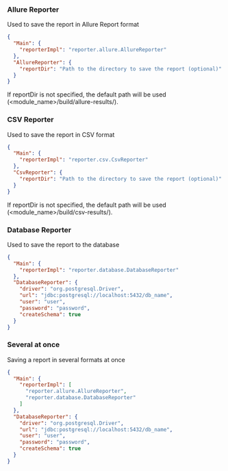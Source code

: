 ### Allure Reporter

Used to save the report in Allure Report format

```json
{
  "Main": {
    "reporterImpl": "reporter.allure.AllureReporter"
  },
  "AllureReporter": {
    "reportDir": "Path to the directory to save the report (optional)"
  }
}
```

If reportDir is not specified, the default path will be used (<module_name>/build/allure-results/).

### CSV Reporter

Used to save the report in CSV format

```json
{
  "Main": {
    "reporterImpl": "reporter.csv.CsvReporter"
  },
  "CsvReporter": {
    "reportDir": "Path to the directory to save the report (optional)"
  }
}
```

If reportDir is not specified, the default path will be used (<module_name>/build/csv-results/).

### Database Reporter

Used to save the report to the database

```json
{
  "Main": {
    "reporterImpl": "reporter.database.DatabaseReporter"
  },
  "DatabaseReporter": {
    "driver": "org.postgresql.Driver",
    "url": "jdbc:postgresql://localhost:5432/db_name",
    "user": "user",
    "password": "password",
    "createSchema": true
  }
}
```

### Several at once

Saving a report in several formats at once

```json
{
  "Main": {
    "reporterImpl": [
      "reporter.allure.AllureReporter",
      "reporter.database.DatabaseReporter"
    ]
  },
  "DatabaseReporter": {
    "driver": "org.postgresql.Driver",
    "url": "jdbc:postgresql://localhost:5432/db_name",
    "user": "user",
    "password": "password",
    "createSchema": true
  }
}
```